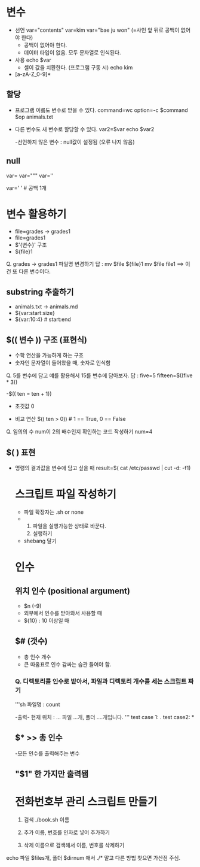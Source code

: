 # 변수
- 선언
  var="contents"
  var=kim
  var="bae ju won" (=사인 앞 뒤로 공백이 없어야 한다)
  - 공백이 없어야 한다.
  - 데이터 타입이 없음. 모두 문자열로 인식된다.
- 사용
  echo $var
  - 셸이 값을 치환한다. (프로그램 구동 시)
echo kim
- [a-zA-Z_0-9]*


## 할당
- 프로그램 이름도 변수로 받을 수 있다. 
  command=wc
  option=-c
  $command $op animals.txt

- 다른 변수도 새 변수로 할당할 수 있다.
  var2=$var
  echo $var2

  -선언하지 않은 변수 : null값이 설정됨 (오류 나지 않음)


## null
var=
var="""
var=''

var=' ' # 공백 1개

# 변수 활용하기
- file=grades -> grades1
- file=grades1
- $'{변수}' 구조
- ${file}1


Q. grades -> grades1 파일명 변경하기 
답 : mv $file ${file}1
mv $file file1 ==> 이건 또 다른 변수이다.

## substring 추출하기
- animals.txt -> animals.md
- ${var:start:size}
- ${var:10:4} # start:end


## $(( 변수 )) 구조 (표현식)
- 수학 연산을 가능하게 하는 구조
- 숫자인 문자열이 들어왔을 때, 숫자로 인식함

Q. 5를 변수에 담고 얘를 활용해서 15를 변수에 담아보자.
답 : five=5
fifteen=$((five * 3))

-$(( ten = ten + 1))
- 초깃값 0

- 비교 연산
$(( ten > 0)) # 1 == True, 0 == False

Q. 임의의 수 num이 2의 배수인지 확인하는 코드 작성하기
num=4

## $( ) 표현
- 명령의 결과값을 변수애 담고 싶을 때
  result=$( cat /etc/passwd | cut -d: -f1)

  # 스크립트 파일 작성하기
  - 파일 확장자는 .sh or none 
  - 1) 파일을 실행가능한 상태로 바꾼다.
    2) 실행하기
  - shebang 달기

  # 인수

  ## 위치 인수 (positional argument)
  - $n (-9)
  - 외부에서 인수를 받아와서 사용할 때
  - ${10} : 10 이상일 때

  ## $# (갯수)
  - 총 인수 개수 
  - 큰 따옴표로 인수 감싸는 습관 들여야 함.

  ### Q. 디렉토리를 인수로 받아서, 파일과 디렉토리 개수를 세는 스크립트 짜기


  '''sh
  파일명 : count

  -출력-
  현재 위치 : ...
  파일 ...개, 폴더 ....개입니다.
  '''
  test case 1: .
  test case2: *

  ## $* >> 총 인수
  -모든 인수를 출력해주는 변수 


  ## "$1" 한 가지만 출력됌


  # 전화번호부 관리 스크립트 만들기
  1) 검색
    ./book.sh 이름

  2) 추가
    이름, 번호를 인자로 넣어 추가하기

  3) 삭제
    이름으로 검색해서 이름, 번호를 삭제하기

echo 파일 $files개, 폴더 $dirnum 애서 ./* 말고 다른 방법 찾으면 가산점 주심.